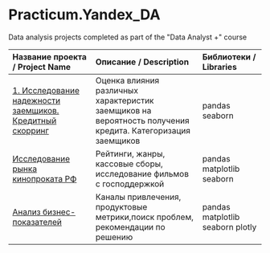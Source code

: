 # Practicum.Yandex_DA
Data analysis projects completed as part of the "Data Analyst +" course

| Название проекта / Project Name     | Описание / Description                       | Библиотеки / Libraries                      |
| :---------------------------------- | :------------------------------------------- |:--------------------------------------------|
| [1. Исследование надежности заемщиков. Кредитный скорринг](https://) | Оценка влияния различных характеристик заемщиков на вероятность получения кредита. Категоризация заемщиков | pandas seaborn |
|[Исследование рынка кинопроката РФ](https://github.com/Elenavasko/Project-/blob/main/Проект%20кинопрокат/Исследование%20рынка%20российского%20кинопроката%20(1).pdf)|Рейтинги, жанры, кассовые сборы, исследование фильмов с господдержкой|pandas matplotlib seaborn|
|[Анализ бизнес-показателей](https://github.com/Elenavasko/Project-/blob/main/Анализ%20бизнес-показателей/Анализ%20бизнес-показателей%20(1).pdf)|Каналы привлечения, продуктовые метрики,поиск проблем, рекомендации по решению|pandas matplotlib seaborn plotly|

